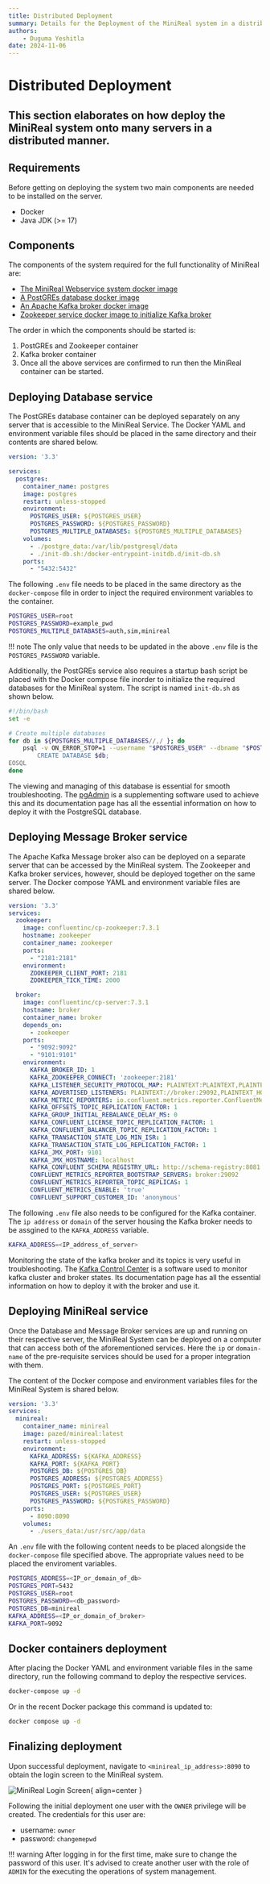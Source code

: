 ```yaml
---
title: Distributed Deployment
summary: Details for the Deployment of the MiniReal system in a distributed manner.
authors:
    - Duguma Yeshitla
date: 2024-11-06
---
```

# Distributed Deployment
This section elaborates on how deploy the MiniReal system onto many servers in a distributed
manner.
---

## Requirements
Before getting on deploying the system two main components are needed to be 
installed on the server.

*   Docker
*   Java JDK (>= 17)


## Components
The components of the system required for the full functionality of MiniReal are:

* [The MiniReal Webservice system docker image](https://hub.docker.com/r/pazed/MiniReal)
* [A PostGREs database docker image](https://hub.docker.com/_/postgres)
* [An Apache Kafka broker docker image](https://hub.docker.com/r/confluentinc/cp-server)
* [Zookeeper service docker image to initialize Kafka broker](https://hub.docker.com/r/confluentinc/cp-zookeeper)


The order in which the components should be started is:

1. PostGREs and Zookeeper container 
2. Kafka broker container
3. Once all the above services are confirmed to run then the MiniReal container can be started.


## Deploying Database service
The PostGREs database container can be deployed separately on any server
that is accessible to the MiniReal Service. The Docker YAML and environment variable files
should be placed in the same directory and their contents are shared below.

```yaml title="docker-compose.yml"
version: '3.3'

services:
  postgres:
    container_name: postgres
    image: postgres
    restart: unless-stopped
    environment:
      POSTGRES_USER: ${POSTGRES_USER}
      POSTGRES_PASSWORD: ${POSTGRES_PASSWORD}
      POSTGRES_MULTIPLE_DATABASES: ${POSTGRES_MULTIPLE_DATABASES}
    volumes:
      - ./postgre_data:/var/lib/postgresql/data
      - ./init-db.sh:/docker-entrypoint-initdb.d/init-db.sh
    ports:
      - "5432:5432"
```
The following `.env` file needs to be placed in the same directory as the `docker-compose` file
in order to inject the required environment variables to the container.

```bash title=".env"
POSTGRES_USER=root
POSTGRES_PASSWORD=example_pwd
POSTGRES_MULTIPLE_DATABASES=auth,sim,minireal
```

!!! note
    The only value that needs to be updated in the above `.env` file is the `POSTGRES_PASSWORD`
    variable.

Additionally, the PostGREs service also requires a startup bash script be placed with the Docker
compose file inorder to initialize the required databases for the MiniReal system. The script is
named `init-db.sh` as shown below.

```bash title="init-db.sh"
#!/bin/bash
set -e

# Create multiple databases
for db in ${POSTGRES_MULTIPLE_DATABASES//,/ }; do
    psql -v ON_ERROR_STOP=1 --username "$POSTGRES_USER" --dbname "$POSTGRES_DB" <<-EOSQL
        CREATE DATABASE $db;
EOSQL
done
```
The viewing and managing of this database is essential for smooth troubleshooting. The [pgAdmin](../supplimantory_software/pgadmin.md)
is a supplementing software used to achieve this and its documentation page has all the essential
information on how to deploy it with the PostgreSQL database.

## Deploying Message Broker service
The Apache Kafka Message broker also can be deployed on a separate server that can be accessed
by the MiniReal system. The Zookeeper and Kafka broker services, however, should be deployed
together on the same server. The Docker compose YAML and environment variable files are shared below.

```yaml title="docker-compose.yml"
version: '3.3'
services:
  zookeeper:
    image: confluentinc/cp-zookeeper:7.3.1
    hostname: zookeeper
    container_name: zookeeper
    ports:
      - "2181:2181"
    environment:
      ZOOKEEPER_CLIENT_PORT: 2181
      ZOOKEEPER_TICK_TIME: 2000

  broker:
    image: confluentinc/cp-server:7.3.1
    hostname: broker
    container_name: broker
    depends_on:
      - zookeeper
    ports:
      - "9092:9092"
      - "9101:9101"
    environment:
      KAFKA_BROKER_ID: 1
      KAFKA_ZOOKEEPER_CONNECT: 'zookeeper:2181'
      KAFKA_LISTENER_SECURITY_PROTOCOL_MAP: PLAINTEXT:PLAINTEXT,PLAINTEXT_HOST:PLAINTEXT
      KAFKA_ADVERTISED_LISTENERS: PLAINTEXT://broker:29092,PLAINTEXT_HOST://${KAFKA_ADDRESS}:9092
      KAFKA_METRIC_REPORTERS: io.confluent.metrics.reporter.ConfluentMetricsReporter
      KAFKA_OFFSETS_TOPIC_REPLICATION_FACTOR: 1
      KAFKA_GROUP_INITIAL_REBALANCE_DELAY_MS: 0
      KAFKA_CONFLUENT_LICENSE_TOPIC_REPLICATION_FACTOR: 1
      KAFKA_CONFLUENT_BALANCER_TOPIC_REPLICATION_FACTOR: 1
      KAFKA_TRANSACTION_STATE_LOG_MIN_ISR: 1
      KAFKA_TRANSACTION_STATE_LOG_REPLICATION_FACTOR: 1
      KAFKA_JMX_PORT: 9101
      KAFKA_JMX_HOSTNAME: localhost
      KAFKA_CONFLUENT_SCHEMA_REGISTRY_URL: http://schema-registry:8081
      CONFLUENT_METRICS_REPORTER_BOOTSTRAP_SERVERS: broker:29092
      CONFLUENT_METRICS_REPORTER_TOPIC_REPLICAS: 1
      CONFLUENT_METRICS_ENABLE: 'true'
      CONFLUENT_SUPPORT_CUSTOMER_ID: 'anonymous'
```

The following `.env` file also needs to be configured for the Kafka container.
The `ip address` or `domain` of the server housing the Kafka broker needs to be
assgined to the `KAFKA_ADDRESS` variable.

```bash title=".env"
KAFKA_ADDRESS=<IP_address_of_server>
```

Monitoring the state of the kafka broker and its topics is very useful in troubleshooting.
The [Kafka Control Center](../supplimantory_software/kafka_control_center.md) is a software
used to monitor kafka cluster and broker states. Its documentation page has all the essential
information on how to deploy it with the broker and use it.

## Deploying MiniReal service
Once the Database and Message Broker services are up and running on their respective
server, the MiniReal System can be deployed on a computer that can access both of the
aforementioned services. Here the `ip` or `domain-name` of the pre-requisite services
should be used for a proper integration with them.

The content of the Docker compose and environment variables files for the MiniReal System 
is shared below. 

```yaml title="docker-compose.yml"
version: '3.3'
services:
  minireal:
    container_name: minireal
    image: pazed/minireal:latest
    restart: unless-stopped
    environment:
      KAFKA_ADDRESS: ${KAFKA_ADDRESS}
      KAFKA_PORT: ${KAFKA_PORT}
      POSTGRES_DB: ${POSTGRES_DB}
      POSTGRES_ADDRESS: ${POSTGRES_ADDRESS}
      POSTGRES_PORT: ${POSTGRES_PORT}
      POSTGRES_USER: ${POSTGRES_USER}
      POSTGRES_PASSWORD: ${POSTGRES_PASSWORD}
    ports:
      - 8090:8090
    volumes:
      - ./users_data:/usr/src/app/data
```

An `.env` file with the following content needs to be placed alongside the `docker-compose`
file specified above. The appropriate values need to be placed the enviroment variables.

```bash title=".env_minireal"
POSTGRES_ADDRESS=<IP_or_domain_of_db>
POSTGRES_PORT=5432
POSTGRES_USER=root
POSTGRES_PASSWORD=<db_password>
POSTGRES_DB=minireal
KAFKA_ADDRESS=<IP_or_domain_of_broker>
KAFKA_PORT=9092
```

## Docker containers deployment
After placing the Docker YAML and environment variable files in the same directory, run the
following command to deploy the respective services.

```bash
docker-compose up -d
```

Or in the recent Docker package this command is updated to:

```bash
docker compose up -d
```

## Finalizing deployment
Upon successful deployment, navigate to `<minireal_ip_address>:8090` to
obtain the login screen to the MiniReal system.

![MiniReal Login Screen](../imgs/login_page.png){ align=center }

Following the initial deployment one user with the `OWNER` privilege will be created. The
credentials for this user are:

* username: `owner`
* password: `changemepwd`

!!! warning
    After logging in for the first time, make sure to change the password of this user.
    It's advised to create another user with the role of `ADMIN` for the executing the 
    operations of system management.